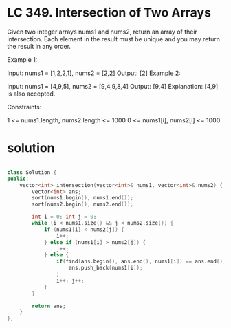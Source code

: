 # LC 349. Intersection of Two Arrays

Given two integer arrays nums1 and nums2, return an array of their intersection. Each element in the result must be unique and you may return the result in any order.

 

Example 1:

Input: nums1 = [1,2,2,1], nums2 = [2,2]
Output: [2]
Example 2:

Input: nums1 = [4,9,5], nums2 = [9,4,9,8,4]
Output: [9,4]
Explanation: [4,9] is also accepted.
 

Constraints:

1 <= nums1.length, nums2.length <= 1000
0 <= nums1[i], nums2[i] <= 1000

# solution

```c++

class Solution {
public:
    vector<int> intersection(vector<int>& nums1, vector<int>& nums2) {
        vector<int> ans;
        sort(nums1.begin(), nums1.end());
        sort(nums2.begin(), nums2.end());

        int i = 0; int j = 0;
        while (i < nums1.size() && j < nums2.size()) {
            if (nums1[i] < nums2[j]) {
                i++;
            } else if (nums1[i] > nums2[j]) {
                j++;
            } else {
                if(find(ans.begin(), ans.end(), nums1[i]) == ans.end()) {
                    ans.push_back(nums1[i]);
                }
                i++; j++;
            }
        }        

        return ans;
    }
};

```